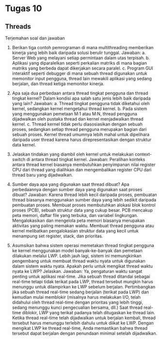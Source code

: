 # Tugas 10
## Threads
Terjemahan soal dan jawaban
1. Berikan tiga contoh pemrograman di mana multithreading memberikan kinerja yang lebih baik daripada solusi berulir tunggal.
   Jawaban:
   a. Server Web yang melayani setiap permintaan dalam utas terpisah.
   b. Aplikasi yang diparalelkan seperti perkalian matriks di mana bagian matriks yang berbeda dapat dikerjakan secara paralel.
   c. Program GUI interaktif seperti debugger di mana sebuah thread digunakan untuk memonitor input pengguna, thread  lain mewakili aplikasi yang sedang berjalan, dan thread ketiga memonitor kinerja.

2. Apa saja dua perbedaan antara thread tingkat pengguna dan thread tingkat kernel? Dalam kondisi apa salah satu jenis lebih baik daripada yang lain?
   Jawaban:
   a. Thread tingkat pengguna tidak diketahui oleh kernel, sedangkan kernel mengetahui thread kernel.
   b. Pada sistem yang menggunakan pemetaan M:1 atau M:N, thread pengguna dijadwalkan oleh pustaka thread dan kernel menjadwalkan thread kernel.
   c. Thread kernel tidak perlu diasosiasikan dengan sebuah proses, sedangkan setiap thread pengguna merupakan bagian dari sebuah proses. Kernel thread umumnya lebih mahal untuk dipelihara daripada user thread karena harus direpresentasikan dengan struktur data kernel.

3. Jelaskan tindakan yang diambil oleh kernel untuk melakukan context- switch di antara thread tingkat kernel.
   Jawaban:
   Peralihan konteks antara thread kernel biasanya membutuhkan penyimpanan nilai register CPU dari thread yang dialihkan dan mengembalikan register CPU dari thread baru yang dijadwalkan.

4. Sumber daya apa yang digunakan saat thread dibuat? Apa perbedaannya dengan sumber daya yang digunakan saat proses dibuat?
   Jawaban:
   Karena thread lebih kecil daripada proses, pembuatan thread biasanya menggunakan sumber daya yang lebih sedikit daripada pembuatan proses. Membuat proses membutuhkan alokasi blok kontrol proses (PCB), sebuah struktur data yang cukup besar. PCB mencakup peta memori, daftar file yang terbuka, dan variabel lingkungan. Mengalokasikan dan mengelola peta memori biasanya merupakan aktivitas yang paling memakan waktu. Membuat thread pengguna atau kernel melibatkan pengalokasian struktur data yang kecil untuk menampung set register, stack, dan prioritas.

5. Asumsikan bahwa sistem operasi memetakan thread tingkat pengguna ke kernel menggunakan model banyak-ke-banyak dan pemetaan dilakukan melalui LWP. Lebih jauh lagi, sistem ini memungkinkan pengembang untuk membuat thread waktu nyata untuk digunakan dalam sistem waktu nyata. Apakah perlu untuk mengikat thread waktu nyata ke LWP? Jelaskan.
   Jawaban:
   Ya, pengaturan waktu sangat penting untuk aplikasi real-time. Jika sebuah thread ditandai sebagai real-time tetapi tidak terikat pada LWP, thread tersebut mungkin harus menunggu untuk dilampirkan ke LWP sebelum berjalan. Pertimbangkan jika sebuah thread real-time sedang berjalan (terikat pada LWP) dan kemudian mulai memblokir (misalnya harus melakukan I/O, telah didahului oleh thread real-time dengan prioritas yang lebih tinggi, sedang menunggu kunci pengecualian bersama, dll.) Saat thread real-time diblokir, LWP yang terikat padanya telah ditugaskan ke thread lain. Ketika thread real-time telah dijadwalkan untuk berjalan kembali, thread tersebut harus menunggu terlebih dahulu untuk diikat ke LWP. Dengan mengikat LWP ke thread real-time, Anda memastikan bahwa thread tersebut dapat berjalan dengan penundaan minimal setelah dijadwalkan.
